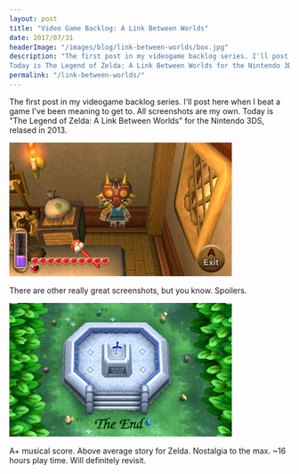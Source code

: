```yaml
--- 
layout: post
title: "Video Game Backlog: A Link Between Worlds"
date: 2017/07/31
headerImage: "/images/blog/link-between-worlds/box.jpg"
description: "The first post in my videogame backlog series. I'll post here when I beat a game I've been meaning to get to. All screenshots are my own.
Today is The Legend of Zelda: A Link Between Worlds for the Nintendo 3DS, relased in 2013."
permalink: "/link-between-worlds/"
---
```


The first post in my videogame backlog series. I'll post here when I beat a game I've been meaning to get to. All screenshots are my own.
Today is "The Legend of Zelda: A Link Between Worlds" for the Nintendo 3DS, relased in 2013.

![A screenshot of link wearing Majora's Mask inside a store, painted onto the wall.](/images/blog/link-between-worlds/majoras-mask.jpg)

There are other really great screenshots, but you know. Spoilers.

![A screenshot of the end screen. The master sword is in a stone in a grove. "The End" in black text at the bottom of the screen.](/images/blog/link-between-worlds/the-end.jpg)

A+ musical score. Above average story for Zelda. Nostalgia to the max. ~16 hours play time. Will definitely revisit.
